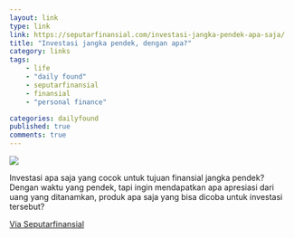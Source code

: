 ```yaml
---
layout: link
type: link
link: https://seputarfinansial.com/investasi-jangka-pendek-apa-saja/
title: "Investasi jangka pendek, dengan apa?"
category: links
tags: 
    - life
    - "daily found"
    - seputarfinansial
    - finansial
    - "personal finance"

categories: dailyfound
published: true
comments: true
---
```


![](https://d33wubrfki0l68.cloudfront.net/1e77f5138acd42cce360131802d4d54f71586644/4289f/images/posts/precondo-ca-olsgcrlsykw-unsplash.jpg)

Investasi apa saja yang cocok untuk tujuan finansial jangka pendek?
Dengan waktu yang pendek, tapi ingin mendapatkan apa apresiasi dari uang yang ditanamkan, produk apa saja yang bisa dicoba untuk investasi tersebut?


[Via Seputarfinansial](https://seputarfinansial.com/investasi-jangka-pendek-apa-saja/)

